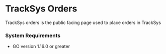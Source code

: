 # TrackSys Orders

TrackSys orders is the public facing page used to place orders in TrackSys


### System Requirements
* GO version 1.16.0 or greater

